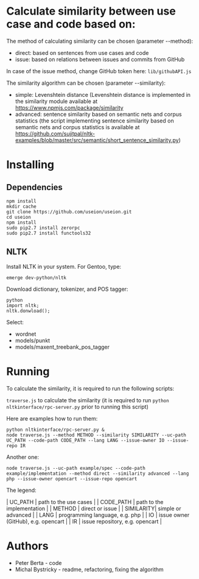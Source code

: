 # Calculate similarity between use case and code based on:

The method of calculating similarity can be chosen (parameter --method):

- direct: based on sentences from use cases and code
- issue: based on relations between issues and commits from GitHub

In case of the issue method, change GitHub token here: `lib/githubAPI.js`

The similarity algorithm can be chosen (parameter --similarity):

- simple: Levenshtein distance (Levenshtein distance is implemented in the similarity module available at https://www.npmjs.com/package/similarity
- advanced: sentence similarity based on semantic nets and corpus statistics (the script implementing sentence similarity based on semantic nets and corpus statistics is available at https://github.com/sujitpal/nltk-examples/blob/master/src/semantic/short_sentence_similarity.py)

# Installing

## Dependencies

    npm install
    mkdir cache
    git clone https://github.com/useion/useion.git
    cd useion
    npm install
    sudo pip2.7 install zerorpc
    sudo pip2.7 install functools32

## NLTK

Install NLTK in your system. For Gentoo, type:

    emerge dev-python/nltk 

Download dictionary, tokenizer, and POS tagger:

    python
    import nltk;
    nltk.donwload();

Select:

* wordnet
* models/punkt
* models/maxent_treebank_pos_tagger

# Running

To calculate the similarity, it is required to run the following scripts:

`traverse.js` to calculate the similarity (it is required to run `python nltkinterface/rpc-server.py` prior to running this script)

Here are examples how to run them:

    python nltkinterface/rpc-server.py &
    node traverse.js --method METHOD --similarity SIMILARITY --uc-path UC_PATH --code-path CODE_PATH --lang LANG --issue-owner IO --issue-repo IR

Another one:

    node traverse.js --uc-path example/spec --code-path example/implementation --method direct --similarity advanced --lang php --issue-owner opencart --issue-repo opencart

The legend:

| UC_PATH   | path to the use cases      |
| CODE_PATH | path to the implementation | 
| METHOD    | direct or issue            | 
| SIMILARITY| simple or advanced         | 
| LANG      | programming language, e.g. php       |
| IO        | issue owner (GitHub), e.g. opencart  |
| IR        | issue repository, e.g. opencart      |

# Authors

* Peter Berta - code
* Michal Bystricky - readme, refactoring, fixing the algorithm


